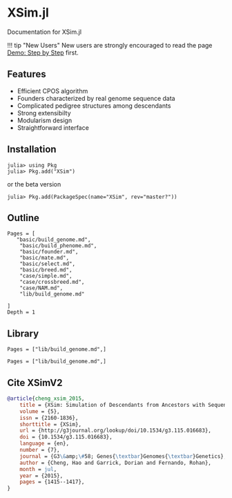 # XSim.jl

Documentation for XSim.jl

!!! tip "New Users"
    New users are strongly encouraged to read the page [Demo: Step by Step](@ref) first.

## Features

- Efficient CPOS algorithm
- Founders characterized by real genome sequence data
- Complicated pedigree structures among descendants
- Strong extensibilty
- Modularism design
- Straightforward interface

## Installation
```jldoctest
julia> using Pkg
julia> Pkg.add("XSim")
```
or the beta version
```jldoctest
julia> Pkg.add(PackageSpec(name="XSim", rev="master?"))
```

## Outline
```@contents
Pages = [
   "basic/build_genome.md",
    "basic/build_phenome.md",
    "basic/founder.md",
    "basic/mate.md",
    "basic/select.md",
    "basic/breed.md",
    "case/simple.md",
    "case/crossbreed.md",
    "case/NAM.md",
    "lib/build_genome.md"

]
Depth = 1
```

## Library
```@contents
Pages = ["lib/build_genome.md",]
```

```@index
Pages = ["lib/build_genome.md",]
```

## Cite XSimV2
```BibTex
@article{cheng_xsim_2015,
	title = {XSim: Simulation of Descendants from Ancestors with Sequence Data},
	volume = {5},
	issn = {2160-1836},
	shorttitle = {XSim},
	url = {http://g3journal.org/lookup/doi/10.1534/g3.115.016683},
	doi = {10.1534/g3.115.016683},
	language = {en},
	number = {7},
	journal = {G3\&amp;\#58; Genes{\textbar}Genomes{\textbar}Genetics},
	author = {Cheng, Hao and Garrick, Dorian and Fernando, Rohan},
	month = jul,
	year = {2015},
	pages = {1415--1417},
}
```
